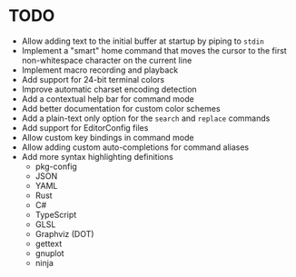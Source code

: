 TODO
====

* Allow adding text to the initial buffer at startup by piping to `stdin`
* Implement a "smart" home command that moves the cursor to the first
  non-whitespace character on the current line
* Implement macro recording and playback
* Add support for 24-bit terminal colors
* Improve automatic charset encoding detection
* Add a contextual help bar for command mode
* Add better documentation for custom color schemes
* Add a plain-text only option for the `search` and `replace` commands
* Add support for EditorConfig files
* Allow custom key bindings in command mode
* Allow adding custom auto-completions for command aliases
* Add more syntax highlighting definitions
   * pkg-config
   * JSON
   * YAML
   * Rust
   * C#
   * TypeScript
   * GLSL
   * Graphviz (DOT)
   * gettext
   * gnuplot
   * ninja
